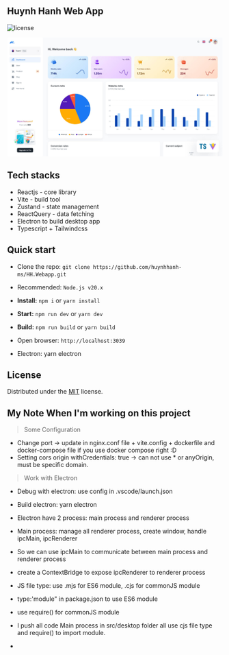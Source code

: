 ## Huynh Hanh Web App
![license](https://img.shields.io/badge/license-MIT-blue.svg)

![preview](public/assets/images/minimal-free-preview.jpg)

## Tech stacks
  - Reactjs - core library
  - Vite - build tool
  - Zustand - state management
  - ReactQuery - data fetching
  - Electron to build desktop app
  - Typescript + Tailwindcss

## Quick start

- Clone the repo: `git clone https://github.com/huynhhanh-ms/HH.Webapp.git`
- Recommended: `Node.js v20.x`
- **Install:** `npm i` or `yarn install`
- **Start:** `npm run dev` or `yarn dev`
- **Build:** `npm run build` or `yarn build`
- Open browser: `http://localhost:3039`

- Electron: yarn electron

## License
Distributed under the [MIT](https://github.com/huynhhanh-ms/HH.Webapp/blob/main/LICENSE.md) license.

## My Note When I'm working on this project
> Some Configuration
- Change port -> update in nginx.conf file + vite.config + dockerfile and docker-compose file if you use docker compose right :D
- Setting cors origin withCredentials: true -> can not use * or anyOrigin, must be specific domain.

> Work with Electron
- Debug with electron: use config in .vscode/launch.json
- Build electron: yarn electron
- Electron have 2 process: main process and renderer process
- Main process: manage all renderer process, create window, handle ipcMain, ipcRenderer
- So we can use ipcMain to communicate between main process and renderer process
- create a ContextBridge to expose ipcRenderer to renderer process

- JS file type: use .mjs for ES6 module, .cjs for commonJS module
- type:'module" in package.json to use ES6 module
- use require() for commonJS module
- I push all code Main process in src/desktop folder all use cjs file type and require() to import module.
- 